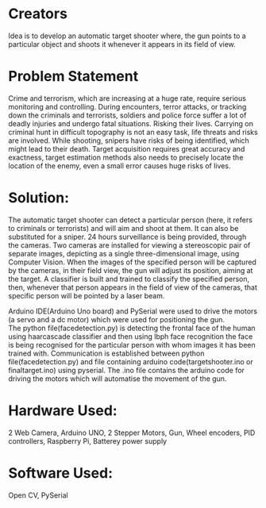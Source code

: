 # Creators
Idea is to develop an automatic target shooter where, the gun points to a particular object and shoots it whenever it appears in its field of view.

# Problem Statement

Crime and terrorism, which are increasing at a huge rate,  require serious monitoring and controlling. During encounters, terror attacks, or tracking down the criminals and terrorists, soldiers and police force suffer a lot of deadly injuries and undergo fatal situations. Risking their lives. Carrying on criminal hunt  in difficult topography  is not an easy task, life threats and risks are involved. While shooting, snipers  have  risks of being identified, which might lead to their death. Target acquisition requires great  accuracy and exactness, target estimation methods also needs to precisely locate the location of the enemy, even a small  error causes huge 
risks of lives.



# Solution:

The automatic target shooter can detect a particular person (here, it refers to criminals or terrorists) and will aim and shoot at them. It can also be substituted for a sniper.  24 hours surveillance is being provided, through the cameras. Two cameras are installed for viewing a stereoscopic pair of separate images, depicting as a single three-dimensional image, using Computer Vision. When the images of the specified person will be captured by the cameras, in their field view, the gun will adjust its position, aiming at the target. A classifier is built and trained to classify the specified person, then, whenever that person appears in the field of view of the cameras, that specific person will be pointed by a laser beam.

Arduino IDE(Arduino Uno board) and PySerial were used to drive the motors (a servo and a dc motor) which were used for positioning the gun.  
The python file(facedetection.py) is detecting the frontal face of the human using haarcascade classifier and then using lbph face recognition the face is being recognised for the particular person with whom images it has been trained with. 
Communication is established between python file(facedetection.py) and file containing arduino code(targetshooter.ino or finaltarget.ino) using pyserial.
The .ino file contains the arduino code for driving the motors which will automatise the movement of the gun.


# Hardware Used:
2 Web Camera, Arduino UNO, 2 Stepper Motors, Gun, Wheel encoders, PID controllers, Raspberry Pi, Batterey power supply 

# Software Used:
Open CV, PySerial 

